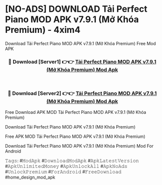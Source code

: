 # [NO-ADS] DOWNLOAD Tải Perfect Piano MOD APK v7.9.1 (Mở Khóa Premium) - 4xim4
Download Tải Perfect Piano MOD APK v7.9.1 (Mở Khóa Premium) Free Mod APK

<div align="center">
<h3>🔴 Download [Server1] 👉👉 <a href="https://apk-comot.site?title=Tải_Perfect_Piano_MOD_APK_v7.9.1_(Mở_Khóa_Premium)">Tải Perfect Piano MOD APK v7.9.1 (Mở Khóa Premium) Mod Apk</a></h3><br>

<h3>🔴 Download [Server2] 👉👉 <a href="https://apk-comot.site?title=Tải_Perfect_Piano_MOD_APK_v7.9.1_(Mở_Khóa_Premium)">Tải Perfect Piano MOD APK v7.9.1 (Mở Khóa Premium) Mod Apk</a></h3>
</div>


Free Download APK MOD Tải Perfect Piano MOD APK v7.9.1 (Mở Khóa Premium)

Download Tải Perfect Piano MOD APK v7.9.1 (Mở Khóa Premium) 

Free APK MOD Tải Perfect Piano MOD APK v7.9.1 (Mở Khóa Premium) 

Download Tải Perfect Piano MOD APK v7.9.1 (Mở Khóa Premium) Mod For Android

𝚃𝚊𝚐𝚜: #𝙼𝚘𝚍𝙰𝚙𝚔 #𝙳𝚘𝚠𝚗𝚕𝚘𝚊𝚍𝙼𝚘𝚍𝙰𝚙𝚔 #𝙰𝚙𝚔𝙻𝚊𝚝𝚎𝚜𝚝𝚅𝚎𝚛𝚜𝚒𝚘𝚗 #𝙰𝚙𝚔𝚄𝚗𝚕𝚒𝚖𝚒𝚝𝚎𝚍𝙼𝚘𝚗𝚎𝚢 #𝙰𝚙𝚔𝚄𝚗𝚕𝚘𝚌𝚔𝙰𝚕𝚕 #𝙰𝚙𝚔𝙽𝚘𝙰𝚍𝚜 #𝚄𝚗𝚕𝚘𝚌𝚔𝙿𝚛𝚎𝚖𝚒𝚞𝚖 #𝙵𝚘𝚛𝙰𝚗𝚍𝚛𝚘𝚒𝚍 #𝙵𝚛𝚎𝚎𝙳𝚘𝚠𝚗𝚕𝚘𝚊𝚍 #home_design_mod_apk